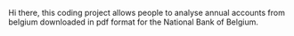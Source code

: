 Hi there, this coding project allows people to analyse annual accounts from belgium downloaded in pdf format for the National Bank of Belgium. 
